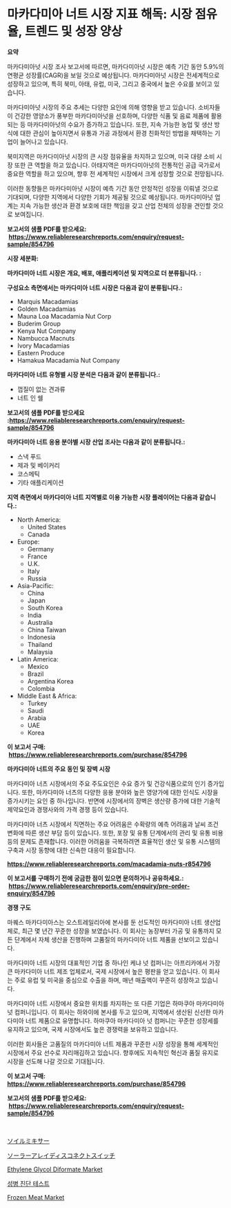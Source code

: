 <p><h1>마카다미아 너트 시장 지표 해독: 시장 점유율, 트렌드 및 성장 양상</h1></p><p><strong>요약</strong></p>
<p><p>마카다미아넛 시장 조사 보고서에 따르면, 마카다미아넛 시장은 예측 기간 동안 5.9%의 연평균 성장률(CAGR)을 보일 것으로 예상됩니다. 마카다미아넛 시장은 전세계적으로 성장하고 있으며, 특히 북미, 아태, 유럽, 미국, 그리고 중국에서 높은 수요를 보이고 있습니다.</p><p>마카다미아넛 시장의 주요 추세는 다양한 요인에 의해 영향을 받고 있습니다. 소비자들이 건강한 영양소가 풍부한 마카다미아넛을 선호하며, 다양한 식품 및 음료 제품에 활용되는 등 마카다미아넛의 수요가 증가하고 있습니다. 또한, 지속 가능한 농업 및 생산 방식에 대한 관심이 높아지면서 유통과 가공 과정에서 환경 친화적인 방법을 채택하는 기업이 늘어나고 있습니다.</p><p>북미지역은 마카다미아넛 시장의 큰 시장 점유율을 차지하고 있으며, 미국 대량 소비 시장 또한 큰 역할을 하고 있습니다. 아태지역은 마카다미아넛의 전통적인 공급 국가로서 중요한 역할을 하고 있으며, 향후 전 세계적인 시장에서 크게 성장할 것으로 전망됩니다.</p><p>이러한 동향들은 마카다미아넛 시장이 예측 기간 동안 안정적인 성장을 이뤄낼 것으로 기대되며, 다양한 지역에서 다양한 기회가 제공될 것으로 예상됩니다. 마카다미아넛 업계는 지속 가능한 생산과 환경 보호에 대한 책임을 갖고 산업 전체의 성장을 견인할 것으로 보여집니다.</p></p>
<p><strong>보고서의 샘플 PDF를 받으세요: &nbsp;<a href="https://www.reliableresearchreports.com/enquiry/request-sample/854796">https://www.reliableresearchreports.com/enquiry/request-sample/854796</a></strong></p>
<p><strong>시장 세분화:</strong></p>
<p><strong> 마카다미아 너트 시장은 개요, 배포, 애플리케이션 및 지역으로 더 분류됩니다. :</strong></p>
<p><strong>구성요소 측면에서는 마카다미아 너트 시장은 다음과 같이 분류됩니다.:</strong></p>
<p><ul><li>Marquis Macadamias</li><li>Golden Macadamias</li><li>Mauna Loa Macadamia Nut Corp</li><li>Buderim Group</li><li>Kenya Nut Company</li><li>Nambucca Macnuts</li><li>Ivory Macadamias</li><li>Eastern Produce</li><li>Hamakua Macadamia Nut Company</li></ul></p>
<p><strong> 마카다미아 너트 유형별 시장 분석은 다음과 같이 분류됩니다.:</strong></p>
<p><ul><li>껍질이 없는 견과류</li><li>너트 인 쉘</li></ul></p>
<p><strong>보고서의 샘플 PDF를 받으세요 :<a href="https://www.reliableresearchreports.com/enquiry/request-sample/854796">https://www.reliableresearchreports.com/enquiry/request-sample/854796</a></strong></p>
<p><strong> 마카다미아 너트 응용 분야별 시장 산업 조사는 다음과 같이 분류됩니다.:</strong></p>
<p><ul><li>스낵 푸드</li><li>제과 및 베이커리</li><li>코스메틱</li><li>기타 애플리케이션</li></ul></p>
<p><strong>지역 측면에서 마카다미아 너트 지역별로 이용 가능한 시장 플레이어는 다음과 같습니다.:</strong></p>
<p><ul>
    <li>
        North America:
        <ul>
            <li>United States</li>
            <li>Canada</li>
        </ul>
    </li>
    <li>
        Europe:
        <ul>
            <li>Germany</li>
            <li>France</li>
            <li>U.K.</li>
            <li>Italy</li>
            <li>Russia</li>
        </ul>
    </li>
    <li>
        Asia-Pacific:
        <ul>
            <li>China</li>
            <li>Japan</li>
            <li>South Korea</li>
            <li>India</li>
            <li>Australia</li>
            <li>China Taiwan</li>
            <li>Indonesia</li>
            <li>Thailand</li>
            <li>Malaysia</li>
        </ul>
    </li>
    <li>
        Latin America:
        <ul>
            <li>Mexico</li>
            <li>Brazil</li>
            <li>Argentina Korea</li>
            <li>Colombia</li>
        </ul>
    </li>
    <li>
        Middle East & Africa:
        <ul>
            <li>Turkey</li>
            <li>Saudi</li>
            <li>Arabia</li>
            <li>UAE</li>
            <li>Korea</li>
        </ul>
    </li>
    </ul></p>
<p><strong>이 보고서 구매: &nbsp;<a href="https://www.reliableresearchreports.com/purchase/854796">https://www.reliableresearchreports.com/purchase/854796</a></strong></p>
<p><strong>마카다미아 너트의 주요 동인 및 장벽 시장</strong></p>
<p><p>마카다미아 너츠 시장에서의 주요 주도요인은 수요 증가 및 건강식품으로의 인기 증가입니다. 또한, 마카다미아 너츠의 다양한 응용 분야와 높은 영양가에 대한 인식도 시장을 증가시키는 요인 중 하나입니다. 반면에 시장에서의 장벽은 생산량 증가에 대한 기술적 제약요인과 경쟁사와의 가격 경쟁 등이 있습니다.</p><p>마카다미아 너츠 시장에서 직면하는 주요 어려움은 수확량의 예측 어려움과 날씨 조건 변화에 따른 생산 부담 등이 있습니다. 또한, 포장 및 유통 단계에서의 관리 및 유통 비용 등의 문제도 존재합니다. 이러한 어려움을 극복하려면 효율적인 생산 및 유통 시스템의 구축과 시장 동향에 대한 신속한 대응이 필요합니다.</p></p>
<p><strong><a href="https://www.reliableresearchreports.com/macadamia-nuts-r854796">https://www.reliableresearchreports.com/macadamia-nuts-r854796</a></strong></p>
<p><strong>이 보고서를 구매하기 전에 궁금한 점이 있으면 문의하거나 공유하세요.: &nbsp;<a href="https://www.reliableresearchreports.com/enquiry/pre-order-enquiry/854796">https://www.reliableresearchreports.com/enquiry/pre-order-enquiry/854796</a></strong></p>
<p><strong>경쟁 구도</strong></p>
<p><p>마퀘스 마카다미아스는 오스트레일리아에 본사를 둔 선도적인 마카다미아 너트 생산업체로, 최근 몇 년간 꾸준한 성장을 보였습니다. 이 회사는 농장부터 가공 및 유통까지 모든 단계에서 자체 생산을 진행하며 고품질의 마카다미아 너트 제품을 선보이고 있습니다.</p><p>마카다미아 너트 시장의 대표적인 기업 중 하나인 케냐 넛 컴퍼니는 아프리카에서 가장 큰 마카다미아 너트 제조 업체로서, 국제 시장에서 높은 평판을 얻고 있습니다. 이 회사는 주로 유럽 및 미국을 중심으로 수출을 하며, 매년 매출액이 꾸준히 성장하고 있습니다.</p><p>마카다미아 너트 시장에서 중요한 위치를 차지하는 또 다른 기업은 하마쿠아 마카다미아 넛 컴퍼니입니다. 이 회사는 하와이에 본사를 두고 있으며, 지역에서 생산된 신선한 마카다미아 너트 제품으로 유명합니다. 하마쿠아 마카다미아 넛 컴퍼니는 꾸준한 성장세를 유지하고 있으며, 국제 시장에서도 높은 경쟁력을 보유하고 있습니다.</p><p>이러한 회사들은 고품질의 마카다미아 너트 제품과 꾸준한 시장 성장을 통해 세계적인 시장에서 주요 선수로 자리매김하고 있습니다. 향후에도 지속적인 혁신과 품질 유지로 시장을 선도해 나갈 것으로 기대됩니다.</p></p>
<p><strong>이 보고서 구매: &nbsp; <a href="https://www.reliableresearchreports.com/purchase/854796">https://www.reliableresearchreports.com/purchase/854796</a></strong></p>
<p><strong>보고서의 샘플 PDF를 받으세요: &nbsp;<a href="https://www.reliableresearchreports.com/enquiry/request-sample/854796">https://www.reliableresearchreports.com/enquiry/request-sample/854796</a></strong><strong></strong></p>
<p>&nbsp;</p>
<p><p><a href="https://github.com/oqxogxyvqe90775/Market-Research-Report-List-1/blob/main/535291718052.md">ソイルミキサー</a></p><p><a href="https://github.com/DonaldShaw1965/Market-Research-Report-List-1/blob/main/276542018053.md">ソーラーアレイディスコネクトスイッチ</a></p><p><a href="https://issuu.com/reportprime-2/docs/ethylene-glycol-diformate-market-size-2030.pptx">Ethylene Glycol Diformate Market</a></p><p><a href="https://medium.com/@waynewood21/%EC%84%B1%EB%B3%84-%EA%B0%90%EC%97%BC-%EC%A7%88%ED%99%98-stds-%EC%9D%98-%EC%A7%84%EB%8B%A8-%ED%85%8C%EC%8A%A4%ED%8A%B8-%EC%8B%9C%EC%9E%A5-%EC%9C%A0%ED%98%95-%EC%9D%91%EC%9A%A9-%EB%B0%8F-%EC%A7%80%EB%A6%AC%EC%97%90-%EB%8C%80%ED%95%9C-%ED%8F%AC%EA%B4%84%EC%A0%81-%ED%8F%89%EA%B0%80-84ac18ad6149">성병 진단 테스트</a></p><p><a href="https://github.com/joannesouthgate/Market-Research-Report-List-2/blob/main/frozen-meat-market.md">Frozen Meat Market</a></p></p>